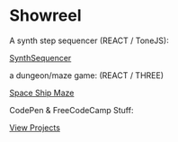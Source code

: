 <h1>Showreel</h1>
 
 
A synth step sequencer (REACT / ToneJS):

[SynthSequencer](https://d-subat.github.io/synthsequencer/) 
 

a dungeon/maze game: (REACT / THREE)

[Space Ship Maze](https://d-subat.github.io/spaceshipmaze/) 


CodePen & FreeCodeCamp Stuff:

[View Projects](https://d-subat.github.io/codepenFCCProjects/)

